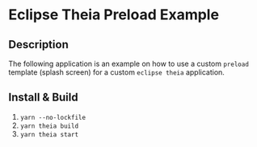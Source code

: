 # Eclipse Theia Preload Example

## Description

The following application is an example on how to use a custom `preload` template (splash screen) for a custom `eclipse theia` application.

## Install & Build

1. `yarn --no-lockfile`
2. `yarn theia build`
3. `yarn theia start`
